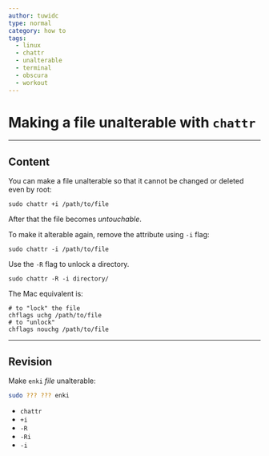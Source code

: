 ```yaml
---
author: tuwidc
type: normal
category: how to
tags:
  - linux
  - chattr
  - unalterable
  - terminal
  - obscura
  - workout
---
```


# Making a file unalterable with `chattr`


---

## Content

You can make a file unalterable so that it cannot be changed or deleted even by root:

```plain-text
sudo chattr +i /path/to/file
```

After that the file becomes *untouchable*.

To make it alterable again, remove the attribute using `-i` flag:

```plain-text
sudo chattr -i /path/to/file
```

Use the `-R` flag to unlock a directory.

```plain-text
sudo chattr -R -i directory/
```

The Mac equivalent is:

```plain-text
# to "lock" the file
chflags uchg /path/to/file
# to "unlock"
chflags nouchg /path/to/file
```


---

## Revision

Make `enki` *file* unalterable:

```bash
sudo ??? ??? enki
```

- `chattr`
- `+i`
- `-R`
- `-Ri`
- `-i`
 
